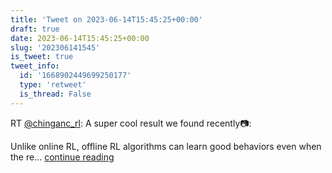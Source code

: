 ```yaml
---
title: 'Tweet on 2023-06-14T15:45:25+00:00'
draft: true
date: 2023-06-14T15:45:25+00:00
slug: '202306141545'
is_tweet: true
tweet_info:
  id: '1668902449699250177'
  type: 'retweet'
  is_thread: False
---
```




RT [@chinganc_rl](https://x.com/chinganc_rl): A super cool result we found recently📷:

Unlike online RL, offline RL algorithms can learn good behaviors even when the re… [continue reading](https://x.com/sytelus/status/1668902449699250177)
